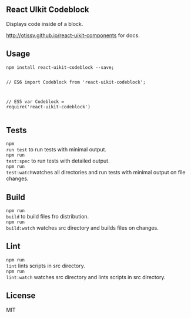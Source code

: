 <div><section><h1>React UIkit Codeblock</h1><p>Displays code inside of a block.</p><p><a href="http://otissv.github.io/react-uikit-components/">http://otissv.github.io/react-uikit-components</a> for docs.</p></section><section><h2>Usage</h2><pre lang="xml" class="xml" data-kitid="ciiumum42000073mdabvhh7js"><code>npm install react-uikit-codeblock --save;

// ES6
import Codeblock from &#x27;react-uikit-codeblock&#x27;;

// ES5
var Codeblock = require(&#x27;react-uikit-codeblock&#x27;)</code></pre></section><section><h2>Tests</h2><p><code>npm run test</code> to run tests with minimal output.<br/><code>npm run test:spec</code> to run tests with detailed output.<br/><code>npm run test:watch</code>watches all directories and run tests with minimal output on file changes.<br/></p></section><section><h2>Build</h2><p><code>npm run build</code> to build files fro distribution.<br/><code>npm run build:watch</code> watches src directory and builds files on changes.<br/></p></section><section><h2>Lint</h2><p><code>npm run lint</code> lints scripts in src directory.<br/><code>npm run lint:watch</code> watches src directory and lints scripts in src directory.<br/></p></section><section><h2>License</h2><p>MIT</p></section></div>